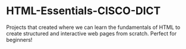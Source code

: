 # HTML-Essentials-CISCO-DICT
Projects that created where we can learn the fundamentals of HTML to create structured and interactive web pages from scratch. Perfect for beginners!
